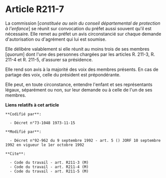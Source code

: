 # Article R211-7

La commission [*constituée au sein du conseil départemental de protection à l'enfance*] se réunit sur convocation du préfet
aussi souvent qu'il est nécessaire. Elle remet au préfet un avis circonstancié sur chaque demande d'autorisation ou
d'agrément qui lui est soumise.

Elle délibére valablement si elle réunit au moins trois de ses membres [*quorum*] dont l'une des personnes chargées par les
articles R. 211-3, R. 211-4 et R. 211-5, d'assurer sa présidence.

Elle rend son avis à la majorité des voix des membres présents. En cas de partage des voix, celle du président est
prépondérante.

Elle peut, en toute circonstance, entendre l'enfant et ses représentants légaux, séparément ou non, sur leur demande ou à
celle de l'un de ses membres.

**Liens relatifs à cet article**

	**Codifié par**:

	  - Décret n°73-1048 1973-11-15

	**Modifié par**:

	  - Décret n°92-962 du 9 septembre 1992 - art. 5 () JORF 10 septembre 1992 en vigueur le 1er octobre 1992

	**Cite**:

	  - Code du travail - art. R211-3 (M)
	  - Code du travail - art. R211-4 (M)
	  - Code du travail - art. R211-5 (M)
